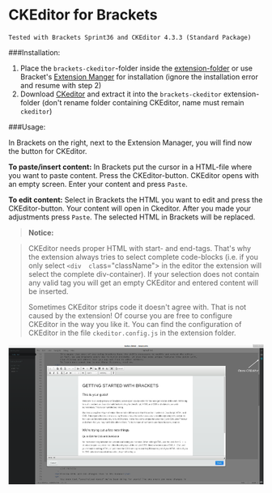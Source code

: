# CKEditor for Brackets
	Tested with Brackets Sprint36 and CKEditor 4.3.3 (Standard Package)

###Installation:


 1. Place the ```brackets-ckeditor```-folder inside the [extension-folder](https://github.com/adobe/brackets/wiki/Extension-Location) or use Bracket's [Extension Manger](https://github.com/adobe/brackets/wiki/Brackets-Extensions) for installation (ignore the installation error and resume with step 2)
 2. Download [CKeditor](http://ckeditor.com/download) and extract it into the ```brackets-ckeditor``` extension-folder (don't rename folder containing CKEditor, name must remain ```ckeditor```)

###Usage:

In Brackets on the right, next to the Extension Manager, you will find now the button for CKEditor.

**To paste/insert content:** 
In Brackets put the cursor in a HTML-file where you want to paste content. Press the CKEditor-button. CKEditor opens with an empty screen. Enter your content and press ```Paste```.

**To edit content:** 
Select in Brackets the HTML you want to edit and press the CKEditor-button. Your content will open in Ckeditor. After you made your adjustments press ```Paste```. The selected HTML in Brackets will be replaced.


>**Notice:**

>CKEditor needs proper HTML with start- and end-tags. That's why the extension always tries to select complete code-blocks (i.e. if you only select ```<div  cla```ss="className"> in the editor the extension will select the complete div-container). If your selection does not contain any valid tag you will get an empty CKEditor and entered content will be inserted.
>
>Sometimes CKEditor strips code it doesn't agree with. That is not caused by the extension! 
Of course you are free to configure CKEditor in the way you like it. You can find the configuration of CKEditor in the file ```ckeditor.config.js``` in the extension folder.

![Screenshot](https://github.com/MomoPZ/screenshots/blob/master/Brackets-CKEditor.png?raw=true "Screenshot CKEditor in Brackets")
